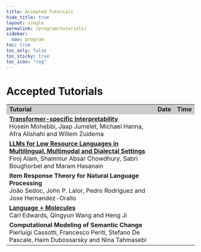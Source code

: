 ```yaml
---
title: Accepted Tutorials
hide_title: true
layout: single
permalink: /program/tutorials/
sidebar:
  nav: program
toc: true
toc_only: false
toc_sticky: true
toc_icon: "cog" 
---
```


<h1>Accepted Tutorials</h1>

<table>
  <tr style="background-color:#cccccc">
    <td><b>Tutorial</b></td>
    <td><b>Date</b></td>
    <td><b>Time</b></td>
    <!-- <td><b>Room</b></td> -->
  </tr>
  <tr>
    <td><b><a href="https://projects.illc.uva.nl/indeep/tutorial/">Transformer-specific Interpretability</a></b><br/>
Hosein Mohebbi, Jaap Jumelet, Michael Hanna, Afra Alishahi and Willem Zuidema
    </td>
    <td></td>
    <td></td>
    <!-- <td>Elafiti 3</td> -->
  </tr>

  <tr>
    <td><b><a href="https://llm-low-resource-lang.github.io/">LLMs for Low Resource Languages in Multilingual, Multimodal and Dialectal Settings</a></b><br/>
Firoj Alam, Shammur Absar Chowdhury, Sabri Boughorbel and Maram Hasanain
    </td>
    <td></td>
    <td></td>
    <!-- <td>Elafiti 4</td> -->
  </tr>

  <tr>
    <td><b>Item Response Theory for Natural Language Processing</b><br/>
João Sedoc, John P. Lalor, Pedro Rodriguez and Jose Hernandez-Orallo
    </td>
    <td></td>
    <td></td>
    <!-- <td>Elafiti 4</td> -->
  </tr>
   <tr>
    <td><b><a href="https://language-plus-molecules.github.io/posts/tutorial/">Language + Molecules</a></b><br/>
Carl Edwards, Qingyun Wang and Heng Ji
    </td>
    <td></td>
    <td></td>
    <!-- <td>Elafiti 4</td> -->
  </tr>

  <tr>
    <td><b>Computational Modeling of Semantic Change</b><br/>
Pierluigi Cassotti, Francesco Periti, Stefano De Pascale, Haim Dubossarsky and Nina Tahmasebi
    </td>
    <td></td>
    <td></td>
    <!-- <td>Elafiti 3</td> -->
  </tr>

</table>
